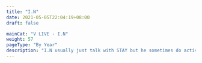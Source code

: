 ```yaml
---
title: "I.N"
date: 2021-05-05T22:04:19+08:00
draft: false

mainCat: "V LIVE - I.N"
weight: 57
pageType: "By Year"
description: "I.N usually just talk with STAY but he sometimes do activities on his live. He draw SKZ members, design their photocard, unbox merch (yeah he's the STAY president!) and more."
---
```

